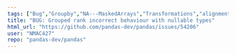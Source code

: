 ```yaml
---
tags: ["Bug","Groupby","NA---MaskedArrays","Transformations","alignment","data-analysis","data-science","flexible","pandas","python"]
title: "BUG: Grouped rank incorrect behaviour with nullable types"
html_url: "https://github.com/pandas-dev/pandas/issues/54206"
user: "NMAC427"
repo: "pandas-dev/pandas"
---
```


